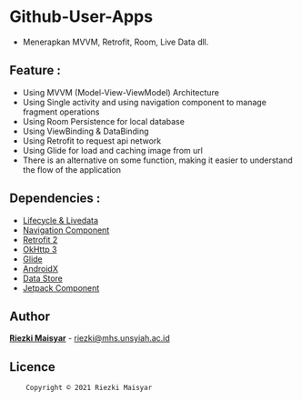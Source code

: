 # Github-User-Apps
* Menerapkan MVVM, Retrofit, Room, Live Data dll.

## Feature :
- Using MVVM (Model-View-ViewModel) Architecture
- Using Single activity and using navigation component to manage fragment operations
- Using Room Persistence for local database
- Using ViewBinding & DataBinding
- Using Retrofit to request api network
- Using Glide for load and caching image from url
- There is an alternative on some function, making it easier to understand the flow of the application

## Dependencies :
- [Lifecycle & Livedata](https://developer.android.com/jetpack/androidx/releases/lifecycle)
- [Navigation Component](https://developer.android.com/jetpack/androidx/releases/navigation)
- [Retrofit 2](https://square.github.io/retrofit/)
- [OkHttp 3](https://square.github.io/okhttp/)
- [Glide](https://github.com/bumptech/glide)
- [AndroidX](https://mvnrepository.com/artifact/androidx)
- [Data Store](https://developer.android.com/topic/libraries/architecture/datastore#kts)
- [Jetpack Component](https://developer.android.com/jetpack)

## Author
[**Riezki Maisyar**](linkedin.com/in/riezki-maisyar-1a13441b6) - riezki@mhs.unsyiah.ac.id

## Licence
```
    Copyright © 2021 Riezki Maisyar
    
```
